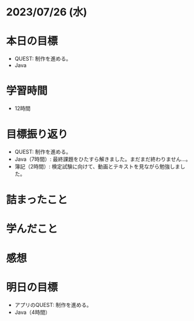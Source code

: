 # 2023/07/26 (水)

# 本日の目標

- QUEST: 制作を進める。
- Java

# 学習時間
- 12時間

# 目標振り返り

- QUEST: 制作を進める。
- Java（7時間）: 最終課題をひたすら解きました。まだまだ終わりません...。
- 簿記（2時間）: 検定試験に向けて、動画とテキストを見ながら勉強しました。

# 詰まったこと

# 学んだこと


# 感想

# 明日の目標

- アプリのQUEST: 制作を進める。
- Java（4時間）
